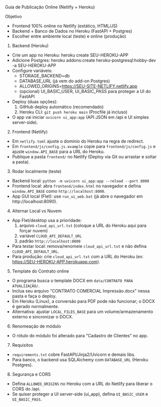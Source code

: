 Guia de Publicação Online (Netlify + Heroku)

Objetivo
- Frontend 100% online no Netlify (estático, HTML/JS)
- Backend + Banco de Dados no Heroku (FastAPI + Postgres)
- Escolher entre ambiente local (teste) e online (produção)

1) Backend (Heroku)
- Crie um app no Heroku: heroku create SEU-HEROKU-APP
- Adicione Postgres: heroku addons:create heroku-postgresql:hobby-dev -a SEU-HEROKU-APP
- Configure variáveis:
  - STORAGE_BACKEND=db
  - DATABASE_URL (já vem do add-on Postgres)
  - ALLOWED_ORIGINS=https://SEU-SITE-NETLIFY.netlify.app
  - (opcional) UI_BASIC_USER, UI_BASIC_PASS para proteger a UI do FastAPI
- Deploy (duas opções):
  1. GitHub deploy automático (recomendado)
  2. Heroku CLI: `git push heroku main` (Procfile já incluso)
- O app vai iniciar `uvicorn ui_app:app` (API JSON em /api e UI simples server-side).

2) Frontend (Netlify)
- Em `netlify.toml` ajuste o domínio do Heroku na regra de redirect.
- Em `frontend/js/config.js.example` copie para `frontend/js/config.js` e ajuste `window.API_BASE` para a URL do Heroku.
- Publique a pasta `frontend/` no Netlify (Deploy via Git ou arrastar e soltar a pasta).

3) Rodar localmente (teste)
- Backend local: `python -m uvicorn ui_app:app --reload --port 8000`
- Frontend local: abra `frontend/index.html` no navegador e defina `window.API_BASE` como `http://localhost:8000`.
- App GUI local (Flet): use `run_ui_web.bat` (já abre o navegador em http://localhost:8090).

4) Alternar Local vs Nuvem
- App Flet/desktop usa a prioridade:
  1) arquivo `cloud_api_url.txt` (coloque a URL do Heroku aqui para forçar nuvem)
  2) variável `CLOUD_API_DEFAULT_URL`
  3) padrão `http://localhost:8000`
- Para testar local: remova/renomeie `cloud_api_url.txt` e não defina `CLOUD_API_DEFAULT_URL`.
- Para produção: crie `cloud_api_url.txt` com a URL do Heroku (ex: https://SEU-HEROKU-APP.herokuapp.com).

5) Template do Contrato online
- O programa busca o template DOCX em `data/CONTRATO PARA ATUALIZAÇÃO/`.
- Inclua seu arquivo "CONTRATO COMERCIAL Impressão.docx" nessa pasta e faça o deploy.
- Em Heroku (Linux), a conversão para PDF pode não funcionar; o DOCX é gerado normalmente.
- Alternativa: ajustar `LOCAL_FILES_BASE` para um volume/armazenamento externo e sincronizar o DOCX.

6) Renomeação de módulo
- O rótulo do módulo foi alterado para "Cadastro de Clientes" no app.

7) Requisitos
- `requirements.txt` cobre FastAPI/Jinja2/Uvicorn e demais libs.
- Para banco, o backend usa SQLAlchemy com `DATABASE_URL` (Heroku Postgres).

8) Segurança e CORS
- Defina `ALLOWED_ORIGINS` no Heroku com a URL do Netlify para liberar o CORS do /api.
- Se quiser proteger a UI server-side (ui_app), defina `UI_BASIC_USER` e `UI_BASIC_PASS`.

